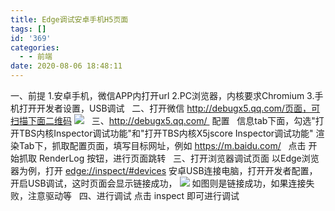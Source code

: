 ```yaml
---
title: Edge调试安卓手机H5页面
tags: []
id: '369'
categories:
  - - 前端
date: 2020-08-06 18:48:11
---
```


一、前提 1.安卓手机，微信APP内打开url 2.PC浏览器，内核要求Chromium 3.手机打开开发者设置，USB调试   二、打开微信 http://debugx5.qq.com/页面，可扫描下面二维码 ![](https://jindk.wang/blog/wp-content/uploads/2020/08/截屏2020-08-06-下午6.51.24.png)   三、http://debugx5.qq.com/  配置   信息tab下面，勾选"打开TBS内核Inspector调试功能"和"打开TBS内核X5jscore Inspector调试功能" 渲染Tab下，抓取配置页面，填写目标网址，例如 https://m.baidu.com/   点击 开始抓取 RenderLog 按钮，进行页面跳转   三、打开浏览器调试页面 以Edge浏览器为例，打开 [edge://inspect/#devices](edge://inspect/#devices) 安卓USB连接电脑，打开开发者配置，开启USB调试，这时页面会显示链接成功， ![](https://jindk.wang/blog/wp-content/uploads/2020/08/截屏2020-08-06-下午6.58.31.png) 如图则是链接成功，如果连接失败，注意驱动等   四、进行调试 点击 inspect 即可进行调试